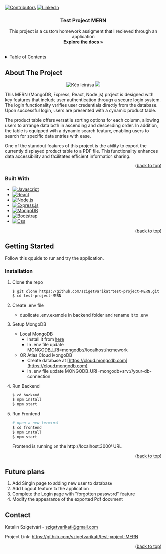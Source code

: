 <a name="readme-top"></a>

[![Contributors][contributors-shield]][contributors-url]
[![LinkedIn][linkedin-shield]][linkedin-url]

<h3 align="center">Test Project MERN</h3>

  <p align="center">
    This project is a custom homework assigment that I recieved through an application
    <br />
    <a href="https://github.com/szigetvarikati/test-project-MERN"><strong>Explore the docs »</strong></a>
    <br />
    <br />
   

  </p>
</div>



<!-- TABLE OF CONTENTS -->
<details>
  <summary>Table of Contents</summary>
  <ol>
    <li>
      <a href="#about-the-project">About The Project</a>
      <ul>
        <li><a href="#built-with">Built With</a></li>
      </ul>
    </li>
    <li>
      <a href="#getting-started">Getting Started</a>
      <ul>
        <li><a href="#installation">Installation</a></li>
      </ul>
    </li>
    <li><a href="#plans">Future plans</a></li>
    <li><a href="#contact">Contact</a></li>
  </ol>
</details>



<!-- ABOUT THE PROJECT -->
## About The Project

<p align="center">
  <img src="https://imgur.com/2NrcaSk.png" alt="Kép leírása">
  <img src="https://imgur.com/VcFIixz.png">
</p>

This MERN (MongoDB, Express, React, Node.js) project is designed with key features that include user authentication through a secure login system. The login functionality verifies user credentials directly from the database. Upon successful login, users are presented with a dynamic product table.

The product table offers versatile sorting options for each column, allowing users to arrange data both in ascending and descending order. In addition, the table is equipped with a dynamic search feature, enabling users to search for specific data entries with ease.

One of the standout features of this project is the ability to export the currently displayed product table to a PDF file. This functionality enhances data accessibility and facilitates efficient information sharing.

<p align="right">(<a href="#readme-top">back to top</a>)</p>



### Built With

* [![Javascript][Javascript]][Javascript-url]
* [![React][React.js]][React-url]
* [![Node.js][NodeJS]][NodeJS-url]
* [![Express.js][Express.js]][Express.js-url]
* [![MongoDB][MongoDB]][MongoDB-url]
* [![Bootstrap][Bootstrap.com]][Bootstrap-url]
* [![Css][Css.com]][Css-url]

<p align="right">(<a href="#readme-top">back to top</a>)</p>



<!-- GETTING STARTED -->

[product-main]: images/screenshot.png
## Getting Started

Follow this qquide to run and try the application.

### Installation

1. Clone the repo
   ```sh
   $ git clone https://github.com/szigetvarikat/test-project-MERN.git
   $ cd test-project-MERN
   ```
2. Create .env file
   - duplicate .env.example in backend folder and rename it to .env
     
3. Setup MongoDB
   - Local MongoDB
      - Install it from [here](https://www.mongodb.com/try/download/community)
      - In .env file update MONGODB_URI=mongodb://localhost/homework
   - OR Atlas Cloud MongoDB
      - Create database at [https://cloud.mongodb.com](https://cloud.mongodb.com)
      - In .env file update MONGODB_URI=mongodb+srv://your-db-connection

4. Run Backend
    ```sh
    $ cd backend
    $ npm install
    $ npm start
    ```
5. Run Frontend
    ```sh
    # open a new terminal
    $ cd frontend
    $ npm install
    $ npm start
    ```
    Frontend is running on the  http://localhost:3000/ URL
   
<p align="right">(<a href="#readme-top">back to top</a>)</p>



<!-- PLANS -->
## Future plans

1. Add SingIn page to adding new user to database
2. Add Logout feature to the application
3. Complete the Login page with "forgotten password" feature
4. Modify the appearance of the exported Pdf document

<!-- CONTACT -->
## Contact

Katalin Szigetvári - szigetvarikati@gmail.com

Project Link: https://github.com/szigetvarikati/test-project-MERN

<p align="right">(<a href="#readme-top">back to top</a>)</p>




<!-- MARKDOWN LINKS & IMAGES -->
<!-- https://www.markdownguide.org/basic-syntax/#reference-style-links -->
[contributors-shield]: https://img.shields.io/github/contributors/szigetvarikati/test-project-MERN.svg?style=for-the-badge
[contributors-url]: https://github.com/szigetvarikati/test-project-MERN/graphs/contributors
[linkedin-shield]: https://img.shields.io/badge/-LinkedIn-black.svg?style=for-the-badge&logo=linkedin&colorB=555
[linkedin-url]: https://www.linkedin.com/in/katalin-szigetvári-9829519a
[product-main]: https://imgur.com/a/jEvI3mU
[Next.js]: https://img.shields.io/badge/next.js-000000?style=for-the-badge&logo=nextdotjs&logoColor=white
[Next-url]: https://nextjs.org/
[React.js]: https://img.shields.io/badge/React-20232A?style=for-the-badge&logo=react&logoColor=61DAFB
[React-url]: https://reactjs.org/
[Bootstrap.com]: https://img.shields.io/badge/Bootstrap-563D7C?style=for-the-badge&logo=bootstrap&logoColor=white
[Bootstrap-url]: https://getbootstrap.com
[Javascript]: https://img.shields.io/badge/javascript-F7DF1E?style=for-the-badge&logo=typescript&logoColor=white
[Javascript-url]: https://developer.mozilla.org/en-US/docs/Web/JavaScript
[NodeJS]: https://img.shields.io/badge/node.js-6DA55F?style=for-the-badge&logo=node.js&logoColor=white
[NodeJS-url]: https://nodejs.org/en
[Express.js]: https://img.shields.io/badge/express.js-%23404d59.svg?style=for-the-badge&logo=express&logoColor=%2361DAFB
[Express.js-url]: https://expressjs.com/
[MongoDB]: https://img.shields.io/badge/MongoDB-4169E1?style=for-the-badge&logo=postgresql&logoColor=white
[MongoDB-url]: https://www.mongodb.com/
[Css.com]: https://img.shields.io/badge/CSS-563D7C?style=for-the-badge&logo=css&logoColor=white
[Css-url]: http://](https://www.w3.org/Style/CSS/Overview.en.html)https://www.w3.org/Style/CSS/Overview.en.html/
